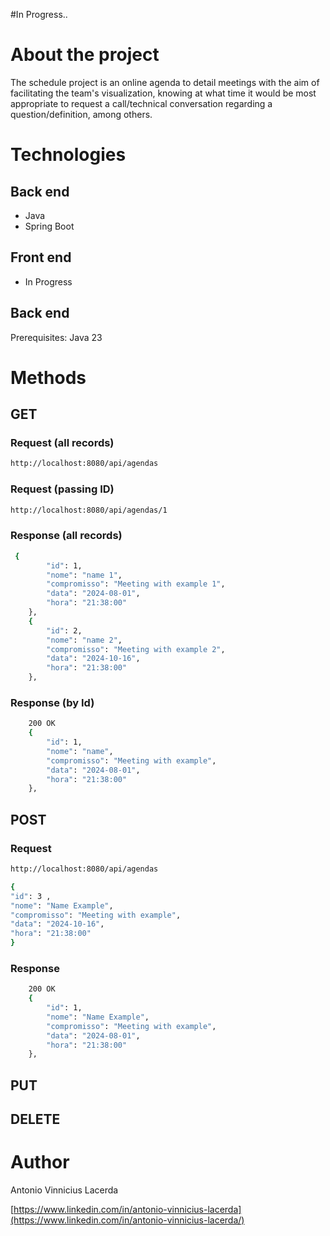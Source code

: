 #In Progress..
#

# About the project
The schedule project is an online agenda to detail meetings with the aim of facilitating the team's visualization, knowing at what time it would be most appropriate to request a call/technical conversation regarding a question/definition, among others.


# Technologies
## Back end
- Java
- Spring Boot

## Front end
- In Progress

## Back end
Prerequisites: Java 23


# Methods
## GET
### Request (all records)
```bash
http://localhost:8080/api/agendas
```
### Request (passing ID)
```bash
http://localhost:8080/api/agendas/1
```

### Response (all records)
```bash
 {
        "id": 1,
        "nome": "name 1",
        "compromisso": "Meeting with example 1",
        "data": "2024-08-01",
        "hora": "21:38:00"
    },
    {
        "id": 2,
        "nome": "name 2",
        "compromisso": "Meeting with example 2",
        "data": "2024-10-16",
        "hora": "21:38:00"
    },
```

### Response (by Id)
```bash
    200 OK
    {
        "id": 1,
        "nome": "name",
        "compromisso": "Meeting with example",
        "data": "2024-08-01",
        "hora": "21:38:00"
    },
```



## POST

### Request
```bash
http://localhost:8080/api/agendas

{ 
"id": 3 ,
"nome": "Name Example",
"compromisso": "Meeting with example",
"data": "2024-10-16",
"hora": "21:38:00"
}

```

### Response
```bash
    200 OK
    {
        "id": 1,
        "nome": "Name Example",
        "compromisso": "Meeting with example",
        "data": "2024-08-01",
        "hora": "21:38:00"
    },
```



## PUT

## DELETE


# Author

Antonio Vinnicius Lacerda

[https://www.linkedin.com/in/antonio-vinnicius-lacerda](https://www.linkedin.com/in/antonio-vinnicius-lacerda/)
